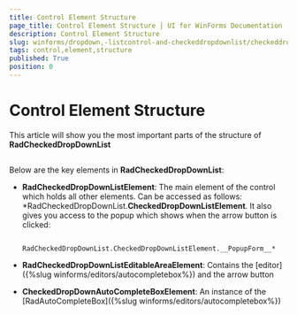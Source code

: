 ```yaml
---
title: Control Element Structure
page_title: Control Element Structure | UI for WinForms Documentation
description: Control Element Structure
slug: winforms/dropdown,-listcontrol-and-checkeddropdownlist/checkeddropdownlist/control-element-structure
tags: control,element,structure
published: True
position: 0
---
```


# Control Element Structure



This article will show you the most important parts of the structure of __RadCheckedDropDownList__

## 

Below are the key elements in __RadCheckedDropDownList__:
        

* __RadCheckedDropDownListElement__: The main element of the control which holds all other elements. Can be accessed as follows: 
              *RadCheckedDropDownList.__CheckedDropDownListElement__. It also gives you access to the popup which shows when the arrow button is clicked:
              
                RadCheckedDropDownList.CheckedDropDownListElement.__PopupForm__*

* __RadCheckedDropDownListEditableAreaElement__: Contains the [editor]({%slug winforms/editors/autocompletebox%}) and the arrow button
            

* __CheckedDropDownAutoCompleteBoxElement__: An instance of the [RadAutoCompleteBox]({%slug winforms/editors/autocompletebox%})
